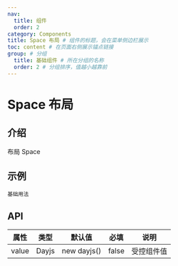```yaml
---
nav:
  title: 组件
  order: 2
category: Components
title: Space 布局 # 组件的标题，会在菜单侧边栏展示
toc: content # 在页面右侧展示锚点链接
group: # 分组
  title: 基础组件 # 所在分组的名称
  order: 2 # 分组排序，值越小越靠前
---
```


# Space 布局

## 介绍

布局 Space

## 示例

<!-- 可以通过code加载示例代码，dumi会帮我们做解析 -->

<code src="./demo/base.tsx">基础用法</code>

## API

<!-- 会生成api表格 -->

| 属性  | 类型  | 默认值      | 必填  | 说明       |
| ----- | ----- | ----------- | ----- | ---------- |
| value | Dayjs | new dayjs() | false | 受控组件值 |
